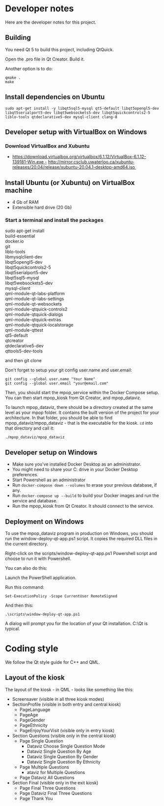# Developer notes

Here are the developer notes for this project.

## Building

You need Qt 5 to build this project, including QtQuick.

Open the .pro file in Qt Creator. Build it.

Another option is to do:

```
qmake .
make
```

## Install dependencies on Ubuntu

```
sudo apt-get install -y libqt5sql5-mysql qt5-default libqt5opengl5-dev libqt5serialport5-dev libqt5websockets5-dev libqt5quickcontrols2-5 liblo-tools qtdeclarative5-dev mysql-client clang-8
```

## Developer setup with VirtualBox on Windows

### Download VirtualBox and Xubuntu


- https://download.virtualbox.org/virtualbox/6.1.12/VirtualBox-6.1.12-139181-Win.exe - http://mirror.csclub.uwaterloo.ca/xubuntu-releases/20.04/release/xubuntu-20.04.1-desktop-amd64.iso 
## Install Ubuntu (or Xubuntu) on VirtualBox machine


- 4 Gb of RAM
- Extensible hard drive (20 Gb)

### Start a terminal and install the packages

sudo apt-get install \
        build-essential \
        docker.io \
        git \
        liblo-tools \
        libmysqlclient-dev \
        libqt5opengl5-dev \
        libqt5quickcontrols2-5 \
        libqt5serialport5-dev \
        libqt5sql5-mysql \
        libqt5websockets5-dev \
        mysql-client \
        qml-module-qt-labs-platform \
        qml-module-qt-labs-settings \
        qml-module-qt-websockets \
        qml-module-qtquick-controls2 \
        qml-module-qtquick-dialogs \
        qml-module-qtquick-extras \
        qml-module-qtquick-localstorage \
        qml-module-qttest \
        qt5-default \
        qtcreator \
        qtdeclarative5-dev \
        qttools5-dev-tools

and then git clone

Don't forget to setup your git config user.name and user.email:

```
git config --global user.name "Your Name"
git config --global user.email "your@email.com"
```

Then, you should start the mpop\_service within the Docker Compose setup.
You can then start mpop\_kiosk from Qt Creator, and mpop\_dataviz.

To launch mpop\_dataviz, there should be a directory created at the same level as your mpop folder.
It contains the built version of the project for your architecture. In that folder, you should be able to find
mpop\_dataviz/mpop\_dataviz - that is the executable for the kiosk. `cd` into that directory and call it:

```
./mpop_dataviz/mpop_dataviz
```

## Developer setup on Windows

- Make sure you've installed Docker Desktop as an administrator.
- You might need to share your C: drive in your Docker Desktop preferences.
- Start Powershell as an administrator
- Run `docker-compose down --volumes` to erase your previous database, if any.
- Run `docker-compose up --build` to build your Docker images and run the service and database.
- Run the mpop\_kiosk from Qt Creator. It should connect to the service.

## Deployment on Windows

To use the mpop_dataviz program in production on Windows, you should run the 
window-deploy-qt-app.ps1 script. It copies the required DLL files in the current directory.

Right-click on the scripts/window-deploy-qt-app.ps1 Powershell script and choose to run it with Powershell.

You can also do this:

Launch the PowerShell application.

Run this command:

```
Set-ExecutionPolicy -Scope CurrentUser RemoteSigned
```

And then this:

```
.\scripts\window-deploy-qt-app.ps1
```

A dialog will prompt you for the location of your Qt installation. C:\Qt is typical.


# Coding style

We follow the Qt style guide for C++ and QML.


## Layout of the kiosk

The layout of the kiosk - in QML - looks like something like this:

- Screensaver (visible in all three kiosk modes)
- SectionProfile (visible in both entry and central kiosk)
  - PageLanguage
  - PageAge
  - PageGender
  - PageEthnicity
  - PageEnjoyYourVisit (visible only in entry kiosk)
- Section Questions (visible only in the central kiosk)
  - Page Single Question
    - Dataviz Choose Single Question Mode
    - Dataviz Single Question By Age
    - Dataviz Single Question By Gender
    - Dataviz Single Question By Ethnicity
  - Page Multiple Questions
    - ataviz for Multiple Questions
  - Page Dataviz All Questions
- Section Final (visible only in the exit kiosk)
  - Page Final Three Questions
  - Page Dataviz Final Three Questions
  - Page Thank You

